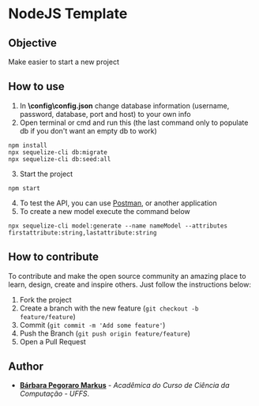 # NodeJS Template

## Objective 
Make easier to start a new project

## How to use
1. In **\config\config.json** change database information (username, password, database, port and host) to your own info
2. Open terminal or cmd and run this (the last command only to populate db if you don't want an empty db to work)
```
npm install
npx sequelize-cli db:migrate
npx sequelize-cli db:seed:all
```
3. Start the project
```
npm start
```
4. To test the API, you can use [Postman](https://www.postman.com/downloads/), or another application
5. To create a new model execute the command below
```
npx sequelize-cli model:generate --name nameModel --attributes firstattribute:string,lastattribute:string
```

## How to contribute

To contribute and make the open source community an amazing place to learn, design, create and inspire others. Just follow the instructions below:

1. Fork the project
2. Create a branch with the new feature (`git checkout -b feature/feature`)
3. Commit (`git commit -m 'Add some feature'`)
4. Push the Branch (`git push origin feature/feature`)
5. Open a Pull Request 

## Author

- **[Bárbara Pegoraro Markus](https://github.com/barbs-pm)** - _Acadêmica do Curso de Ciência da Computação - UFFS_. 
